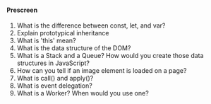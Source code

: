 

#### Prescreen
1. What is the difference between const, let, and var?
2. Explain prototypical inheritance
3. What is 'this' mean?
4. What is the data structure of the DOM?
5. What is a Stack and a Queue? How would you create those data structures in JavaScript?
6. How can you tell if an image element is loaded on a page?
7. What is call() and apply()?
8. What is event delegation?
9. What is a Worker? When would you use one?

